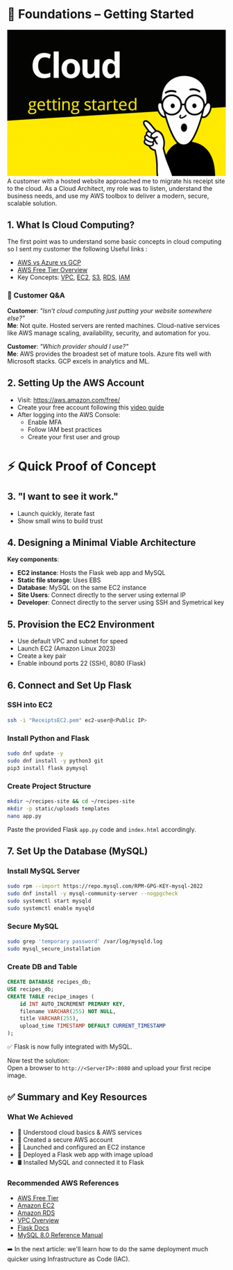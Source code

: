 # 🧱 Foundations – Getting Started
![Cloud MVP Diagram](./Cloud%20Getting%20Started.png)
A customer with a hosted website approached me to migrate his receipt site to the cloud. As a Cloud Architect, my role was to listen, understand the business needs, and use my AWS toolbox to deliver a modern, secure, scalable solution.

## 1. What Is Cloud Computing?

The first point was to understand some basic concepts in cloud computing so I sent my customer the following Useful links :

- [AWS vs Azure vs GCP](https://www.coursera.org/articles/aws-vs-azure-vs-google-cloud)
- [AWS Free Tier Overview](https://aws.amazon.com/free/)
- Key Concepts: [VPC](https://docs.aws.amazon.com/vpc/), [EC2](https://aws.amazon.com/ec2/), [S3](https://aws.amazon.com/s3/), [RDS](https://aws.amazon.com/rds/), [IAM](https://aws.amazon.com/iam/)

### 🤝 Customer Q&A

**Customer**: *"Isn’t cloud computing just putting your website somewhere else?"*  
**Me**: Not quite. Hosted servers are rented machines. Cloud-native services like AWS manage scaling, availability, security, and automation for you.

**Customer**: *"Which provider should I use?"*  
**Me**: AWS provides the broadest set of mature tools. Azure fits well with Microsoft stacks. GCP excels in analytics and ML.

## 2. Setting Up the AWS Account

- Visit: https://aws.amazon.com/free/
- Create your free account following this [video guide](https://www.youtube.com/watch?v=NbWBE4Mh-tI)
- After logging into the AWS Console:
  - Enable MFA
  - Follow IAM best practices
  - Create your first user and group

# ⚡ Quick Proof of Concept

## 3. "I want to see it work."

- Launch quickly, iterate fast
- Show small wins to build trust

## 4. Designing a Minimal Viable Architecture

**Key components**:

- **EC2 instance**: Hosts the Flask web app and MySQL
- **Static file storage**: Uses EBS
- **Database**: MySQL on the same EC2 instance
- **Site Users**: Connect directly to the server using external IP
- **Developer**: Connect directly to the server using SSH and Symetrical key

## 5. Provision the EC2 Environment

- Use default VPC and subnet for speed
- Launch EC2 (Amazon Linux 2023)
- Create a key pair
- Enable inbound ports 22 (SSH), 8080 (Flask)

## 6. Connect and Set Up Flask

### SSH into EC2

```bash
ssh -i "ReceiptsEC2.pem" ec2-user@<Public IP>
```

### Install Python and Flask

```bash
sudo dnf update -y
sudo dnf install -y python3 git
pip3 install flask pymysql
```

### Create Project Structure

```bash
mkdir ~/recipes-site && cd ~/recipes-site
mkdir -p static/uploads templates
nano app.py
```

Paste the provided Flask `app.py` code and `index.html` accordingly.

## 7. Set Up the Database (MySQL)

### Install MySQL Server

```bash
sudo rpm --import https://repo.mysql.com/RPM-GPG-KEY-mysql-2022
sudo dnf install -y mysql-community-server --nogpgcheck
sudo systemctl start mysqld
sudo systemctl enable mysqld
```

### Secure MySQL

```bash
sudo grep 'temporary password' /var/log/mysqld.log
sudo mysql_secure_installation
```

### Create DB and Table

```sql
CREATE DATABASE recipes_db;
USE recipes_db;
CREATE TABLE recipe_images (
    id INT AUTO_INCREMENT PRIMARY KEY,
    filename VARCHAR(255) NOT NULL,
    title VARCHAR(255),
    upload_time TIMESTAMP DEFAULT CURRENT_TIMESTAMP
);
```

✅ Flask is now fully integrated with MySQL.

Now test the solution:  
Open a browser to `http://<ServerIP>:8080` and upload your first recipe image.

## ✅ Summary and Key Resources

### What We Achieved

- 🧠 Understood cloud basics & AWS services
- 🔐 Created a secure AWS account
- 🚀 Launched and configured an EC2 instance
- 🐍 Deployed a Flask web app with image upload
- 🛢️ Installed MySQL and connected it to Flask

### Recommended AWS References

- [AWS Free Tier](https://aws.amazon.com/free/)
- [Amazon EC2](https://aws.amazon.com/ec2/)
- [Amazon RDS](https://aws.amazon.com/rds/)
- [VPC Overview](https://docs.aws.amazon.com/vpc/)
- [Flask Docs](https://flask.palletsprojects.com/)
- [MySQL 8.0 Reference Manual](https://dev.mysql.com/doc/refman/8.0/en/)

➡️ In the next article: we'll learn how to do the same deployment much quicker using Infrastructure as Code (IAC).
